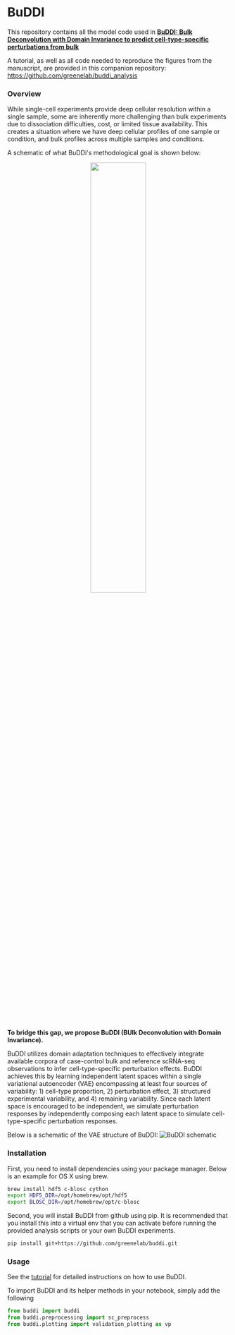 # BuDDI

This repository contains all the model code used in [**BuDDI: Bulk Deconvolution with Domain Invariance to predict cell-type-specific perturbations from bulk**](https://www.biorxiv.org/content/10.1101/2023.07.20.549951v1)

A tutorial, as well as all code needed to reproduce the figures from the manuscript, are provided in this companion repository: https://github.com/greenelab/buddi_analysis

### Overview
While single-cell experiments provide deep cellular resolution within a single sample, some are inherently more challenging than bulk experiments due to dissociation difficulties, cost, or limited tissue availability. 
This creates a situation where we have deep cellular profiles of one sample or condition, and bulk profiles across multiple samples and conditions. 

A schematic of what BuDDi's methodological goal is shown below:

<p align="center">
<img src="https://github.com/nrosed/buddi/blob/main/buddi_goal.png" width="50%" height="50%">
</p>
  
**To bridge this gap, we propose BuDDI (BUlk Deconvolution with Domain Invariance).**

BuDDI utilizes domain adaptation techniques to effectively integrate available corpora of case-control bulk and reference scRNA-seq observations to infer cell-type-specific perturbation effects. 
BuDDI achieves this by learning independent latent spaces within a single variational autoencoder (VAE) encompassing at least four sources of variability: 1) cell-type proportion, 2) perturbation effect, 3) structured experimental variability, and 4) remaining variability. 
Since each latent space is encouraged to be independent, we simulate perturbation responses by independently composing each latent space to simulate cell-type-specific perturbation responses.

Below is a schematic of the VAE structure of BuDDI:
![BuDDI schematic](https://www.biorxiv.org/content/biorxiv/early/2023/07/22/2023.07.20.549951/F1.large.jpg?width=800&height=600&carousel=1)

### Installation

First, you need to install dependencies using your package manager. Below is an example for OS X using brew.

```bash
brew install hdf5 c-blosc cython
export HDF5_DIR=/opt/homebrew/opt/hdf5 
export BLOSC_DIR=/opt/homebrew/opt/c-blosc
```
Second, you will install BuDDI from github using pip. It is recommended that you install this into a virtual env that you can activate before running the provided analysis scripts or your own BuDDI experiments.

```bash
pip install git+https://github.com/greenelab/buddi.git
```

### Usage
See the [tutorial](https://github.com/greenelab/buddi_analysis) for detailed instructions on how to use BuDDI.

To import BuDDI and its helper methods in your notebook, simply add the following

```python
from buddi import buddi
from buddi.preprocessing import sc_preprocess
from buddi.plotting import validation_plotting as vp
```
